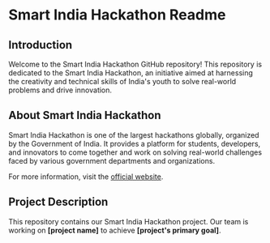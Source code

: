 # Smart India Hackathon Readme

## Introduction

Welcome to the Smart India Hackathon GitHub repository! This repository is dedicated to the Smart India Hackathon, an initiative aimed at harnessing the creativity and technical skills of India's youth to solve real-world problems and drive innovation.

## About Smart India Hackathon

Smart India Hackathon is one of the largest hackathons globally, organized by the Government of India. It provides a platform for students, developers, and innovators to come together and work on solving real-world challenges faced by various government departments and organizations.

For more information, visit the [official website](https://www.sih.gov.in/).

## Project Description

This repository contains our Smart India Hackathon project. Our team is working on **[project name]** to achieve **[project's primary goal]**.



